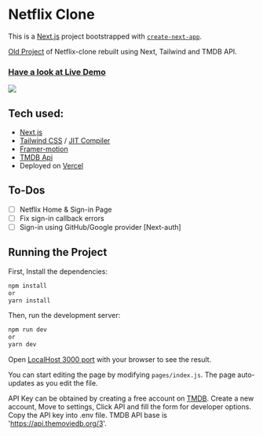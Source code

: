 # Netflix Clone
This is a [Next.js](https://nextjs.org/) project bootstrapped with [`create-next-app`](https://github.com/vercel/next.js/tree/canary/packages/create-next-app).
<p> <a href="https://github.com/nagarajpandith/netflix-clone">Old Project</a> of Netflix-clone rebuilt using Next, Tailwind and TMDB API.</p>
<h3><a href="https://clone-netflix-next-js.vercel.app/">Have a look at Live Demo</a></h3>
<img src="https://raw.githubusercontent.com/nagarajpandith/netflix-2.0/master/github/Netflix-Demo.jpeg?token=GHSAT0AAAAAABQJ6S5IS4XELJZRJY4Q3YHCYPDVSYA" />

## Tech used:
- [Next.js](https://nextjs.org/)
- [Tailwind CSS](https://tailwindcss.com/) / [JIT Compiler](https://v2.tailwindcss.com/docs/just-in-time-mode)
- [Framer-motion](https://www.framer.com/)
- [TMDB Api](https://www.themoviedb.org/)
- Deployed on [Vercel](https://vercel.com/)

## To-Dos
- [ ] Netflix Home & Sign-in Page 
- [ ] Fix sign-in callback errors
- [ ] Sign-in using GitHub/Google provider [Next-auth]

## Running the Project

First, Install the dependencies:

```bash
npm install
or
yarn install
```
Then, run the development server:
```bash
npm run dev
or 
yarn dev
```

Open [LocalHost 3000 port](http://localhost:3000) with your browser to see the result.

You can start editing the page by modifying `pages/index.js`. The page auto-updates as you edit the file.

API Key can be obtained by creating a free account on [TMDB](https://www.themoviedb.org/). Create a new account, Move to settings, Click API and fill the form for developer options. Copy the API key into .env file. TMDB API base is 'https://api.themoviedb.org/3'.
